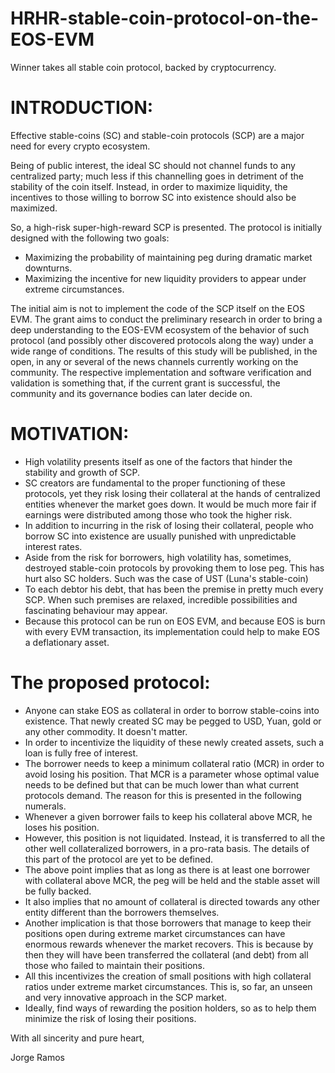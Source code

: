 # HRHR-stable-coin-protocol-on-the-EOS-EVM
Winner takes all stable coin protocol, backed by cryptocurrency. 


# INTRODUCTION:

Effective stable-coins (SC) and stable-coin protocols (SCP) are a major need for every crypto ecosystem. 

Being of public interest, the ideal SC should not channel funds to any centralized party; much less if this channelling goes in detriment of the stability of the coin itself. Instead, in order to maximize liquidity, the incentives to those willing to borrow SC into existence should also be maximized. 

So, a high-risk super-high-reward SCP is presented. The protocol is initially designed with the following two goals:

- Maximizing the probability of maintaining peg during dramatic market downturns. 
- Maximizing the incentive for new liquidity providers to appear under extreme circumstances. 

The initial aim is not to implement the code of the SCP itself on the EOS EVM. The grant aims to conduct the preliminary research in order to bring a deep understanding to the EOS-EVM ecosystem of the behavior of such protocol (and possibly other discovered protocols along the way) under a wide range of conditions. The results of this study will be published, in the open, in any or several of the news channels currently working on the community. The respective implementation and software verification and validation is something that, if the current grant is successful, the community and its governance bodies can later decide on. 

# MOTIVATION:
- High volatility presents itself as one of the factors that hinder the stability and growth of SCP.  
- SC creators are fundamental to the proper functioning of these protocols, yet they risk losing their collateral at the hands of centralized entities whenever the market goes down. It would be much more fair if earnings were distributed among those who took the higher risk. 
- In addition to incurring in the risk of losing their collateral, people who borrow SC into existence are usually punished with unpredictable interest rates. 
- Aside from the risk for borrowers, high volatility has, sometimes, destroyed stable-coin protocols by provoking them to lose peg. This has hurt also SC holders. Such was the case of UST (Luna's stable-coin)
- To each debtor his debt, that has been the premise in pretty much every SCP. When such premises are relaxed, incredible possibilities and fascinating behaviour may appear.  
- Because this protocol can be run on EOS EVM, and because EOS is burn with every EVM transaction, its implementation could help to make EOS a deflationary asset. 

# The proposed protocol:

- Anyone can stake EOS as collateral in order to borrow stable-coins into existence. That newly created SC may be pegged to USD, Yuan, gold or any other commodity. It doesn't matter. 
- In order to incentivize the liquidity of these newly created assets, such a loan is fully free of interest. 
- The borrower needs to keep a minimum collateral ratio (MCR) in order to avoid losing his position. That MCR is a parameter whose optimal value needs to be defined but that can be much lower than what current protocols demand. The reason for this is presented in the following numerals.
- Whenever a given borrower fails to keep his collateral above MCR, he loses his position. 
- However, this position is not liquidated. Instead, it is transferred to all the other well collateralized borrowers, in a pro-rata basis. The details of this part of the protocol are yet to be defined. 
- The above point implies that as long as there is at least one borrower with collateral above MCR, the peg will be held and the stable asset will be fully backed. 
- It also implies that no amount of collateral is directed towards any other entity different than the borrowers themselves. 
- Another implication is that those borrowers that manage to keep their positions open during extreme market circumstances can have enormous rewards whenever the market recovers. This is because by then they will have been transferred the collateral (and debt) from all those who failed to maintain their positions. 
- All this incentivizes the creation of small positions with high collateral ratios under extreme market circumstances. This is, so far, an unseen and very innovative approach in the SCP market. 
- Ideally, find ways of rewarding the position holders, so as to help them minimize the risk of losing their positions. 

With all sincerity and pure heart, 

Jorge Ramos
